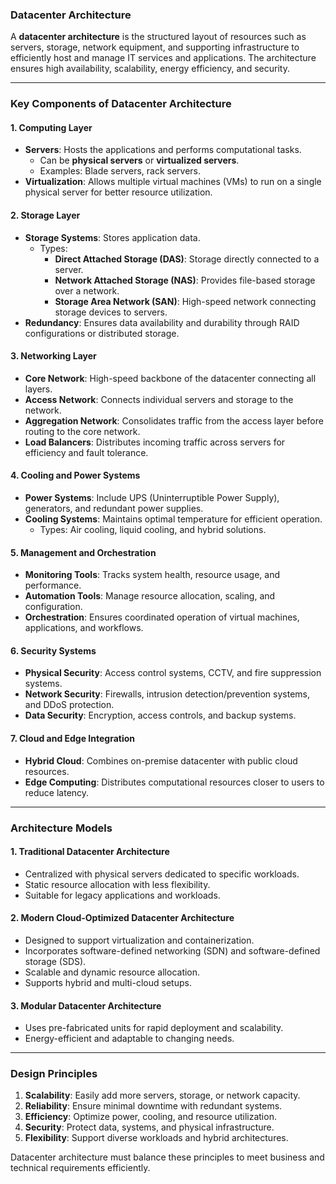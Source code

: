### **Datacenter Architecture**

A **datacenter architecture** is the structured layout of resources such as servers, storage, network equipment, and supporting infrastructure to efficiently host and manage IT services and applications. The architecture ensures high availability, scalability, energy efficiency, and security.

---

### **Key Components of Datacenter Architecture**

#### **1. Computing Layer**
- **Servers**: Hosts the applications and performs computational tasks.
  - Can be **physical servers** or **virtualized servers**.
  - Examples: Blade servers, rack servers.
- **Virtualization**: Allows multiple virtual machines (VMs) to run on a single physical server for better resource utilization.

#### **2. Storage Layer**
- **Storage Systems**: Stores application data.
  - Types: 
    - **Direct Attached Storage (DAS)**: Storage directly connected to a server.
    - **Network Attached Storage (NAS)**: Provides file-based storage over a network.
    - **Storage Area Network (SAN)**: High-speed network connecting storage devices to servers.
- **Redundancy**: Ensures data availability and durability through RAID configurations or distributed storage.

#### **3. Networking Layer**
- **Core Network**: High-speed backbone of the datacenter connecting all layers.
- **Access Network**: Connects individual servers and storage to the network.
- **Aggregation Network**: Consolidates traffic from the access layer before routing to the core network.
- **Load Balancers**: Distributes incoming traffic across servers for efficiency and fault tolerance.

#### **4. Cooling and Power Systems**
- **Power Systems**: Include UPS (Uninterruptible Power Supply), generators, and redundant power supplies.
- **Cooling Systems**: Maintains optimal temperature for efficient operation.
  - Types: Air cooling, liquid cooling, and hybrid solutions.

#### **5. Management and Orchestration**
- **Monitoring Tools**: Tracks system health, resource usage, and performance.
- **Automation Tools**: Manage resource allocation, scaling, and configuration.
- **Orchestration**: Ensures coordinated operation of virtual machines, applications, and workflows.

#### **6. Security Systems**
- **Physical Security**: Access control systems, CCTV, and fire suppression systems.
- **Network Security**: Firewalls, intrusion detection/prevention systems, and DDoS protection.
- **Data Security**: Encryption, access controls, and backup systems.

#### **7. Cloud and Edge Integration**
- **Hybrid Cloud**: Combines on-premise datacenter with public cloud resources.
- **Edge Computing**: Distributes computational resources closer to users to reduce latency.

---

### **Architecture Models**

#### **1. Traditional Datacenter Architecture**
- Centralized with physical servers dedicated to specific workloads.
- Static resource allocation with less flexibility.
- Suitable for legacy applications and workloads.

#### **2. Modern Cloud-Optimized Datacenter Architecture**
- Designed to support virtualization and containerization.
- Incorporates software-defined networking (SDN) and software-defined storage (SDS).
- Scalable and dynamic resource allocation.
- Supports hybrid and multi-cloud setups.

#### **3. Modular Datacenter Architecture**
- Uses pre-fabricated units for rapid deployment and scalability.
- Energy-efficient and adaptable to changing needs.

---

### **Design Principles**
1. **Scalability**: Easily add more servers, storage, or network capacity.
2. **Reliability**: Ensure minimal downtime with redundant systems.
3. **Efficiency**: Optimize power, cooling, and resource utilization.
4. **Security**: Protect data, systems, and physical infrastructure.
5. **Flexibility**: Support diverse workloads and hybrid architectures.

Datacenter architecture must balance these principles to meet business and technical requirements efficiently.

